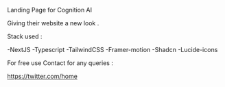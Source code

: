 
Landing Page for Cognition AI

Giving their website a new look . 

Stack used :

-NextJS
-Typescript
-TailwindCSS
-Framer-motion
-Shadcn
-Lucide-icons


For free use 
Contact for any queries : 

https://twitter.com/home
